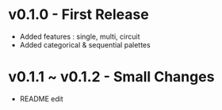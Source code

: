 # v0.1.0 - First Release


- Added features : single, multi, circuit
- Added categorical & sequential palettes


# v0.1.1 ~ v0.1.2 - Small Changes

- README edit

